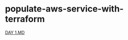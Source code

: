 # populate-aws-service-with-terraform

[DAY 1.MD](https://github.com/namnh240795/populate-aws-service-with-terraform/blob/main/docs/DAY_1.MD)
